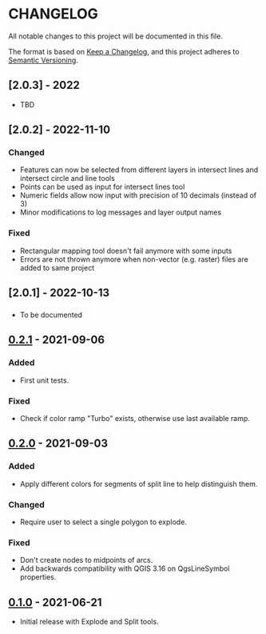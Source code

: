 # CHANGELOG

All notable changes to this project will be documented in this file.

The format is based on [Keep a Changelog](https://keepachangelog.com/), and this project adheres to [Semantic Versioning](https://semver.org/).

## [2.0.3] - 2022
- TBD

## [2.0.2] - 2022-11-10
### Changed
- Features can now be selected from different layers in intersect lines and intersect circle and line tools
- Points can be used as input for intersect lines tool
- Numeric fields allow now input with precision of 10 decimals (instead of 3)
- Minor modifications to log messages and layer output names

### Fixed
- Rectangular mapping tool doesn't fail anymore with some inputs
- Errors are not thrown anymore when non-vector (e.g. raster) files are added to same project

## [2.0.1] - 2022-10-13
###
- To be documented

## [0.2.1] - 2021-09-06
### Added
- First unit tests.

### Fixed
- Check if color ramp "Turbo" exists, otherwise use last available ramp.

## [0.2.0] - 2021-09-03
### Added
- Apply different colors for segments of split line to help distinguish them.

### Changed
- Require user to select a single polygon to explode.

### Fixed
- Don't create nodes to midpoints of arcs.
- Add backwards compatibility with QGIS 3.16 on QgsLineSymbol properties.

## [0.1.0] - 2021-06-21

- Initial release with Explode and Split tools.

[0.2.1]: https://github.com/GispoCoding/kimu/compare/v0.2.0...v0.2.1
[0.2.0]: https://github.com/GispoCoding/kimu/compare/v0.1.0...v0.2.0
[0.1.0]: https://github.com/GispoCoding/kimu/releases/tag/v0.1.0
